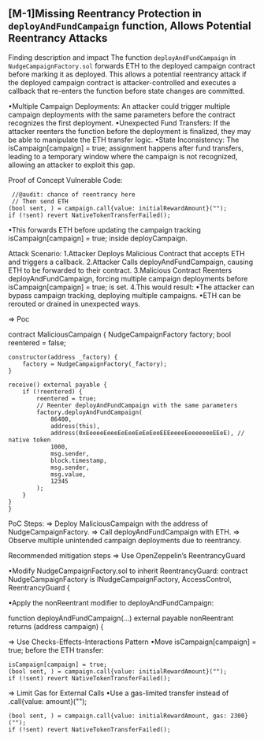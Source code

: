 ## [M-1]Missing Reentrancy Protection in `deployAndFundCampaign` function, Allows Potential Reentrancy Attacks

Finding description and impact
The function `deployAndFundCampaign` in `NudgeCampaignFactory.sol` forwards ETH to the deployed campaign contract before marking it as deployed. This allows a potential reentrancy attack if the deployed campaign contract is attacker-controlled and executes a callback that re-enters the function before state changes are committed.

•Multiple Campaign Deployments: An attacker could trigger multiple campaign deployments with the same parameters before the contract recognizes the first deployment.
•Unexpected Fund Transfers: If the attacker reenters the function before the deployment is finalized, they may be able to manipulate the ETH transfer logic.
•State Inconsistency: The isCampaign[campaign] = true; assignment happens after fund transfers, leading to a temporary window where the campaign is not recognized, allowing an attacker to exploit this gap.

Proof of Concept
Vulnerable Code:
```
 //@audit: chance of reentrancy here
 // Then send ETH
(bool sent, ) = campaign.call{value: initialRewardAmount}("");
if (!sent) revert NativeTokenTransferFailed();
```
•This forwards ETH before updating the campaign tracking isCampaign[campaign] = true; inside deployCampaign.

Attack Scenario:
1.Attacker Deploys Malicious Contract that accepts ETH and triggers a callback.
2.Attacker Calls deployAndFundCampaign, causing ETH to be forwarded to their contract.
3.Malicious Contract Reenters deployAndFundCampaign, forcing multiple campaign deployments before isCampaign[campaign] = true; is set.
4.This would result:
•The attacker can bypass campaign tracking, deploying multiple campaigns.
•ETH can be rerouted or drained in unexpected ways.

=> Poc

contract MaliciousCampaign {
    NudgeCampaignFactory factory;
    bool reentered = false;

    constructor(address _factory) {
        factory = NudgeCampaignFactory(_factory);
    }

    receive() external payable {
        if (!reentered) {
            reentered = true;
            // Reenter deployAndFundCampaign with the same parameters
            factory.deployAndFundCampaign(
                86400,
                address(this),
                address(0xEeeeeEeeeEeEeeEeEeEeeEEEeeeeEeeeeeeeEEeE), // native token
                1000,
                msg.sender,
                block.timestamp,
                msg.sender,
                msg.value,
                12345
            );
        }
    }
    }

PoC Steps:
=> Deploy MaliciousCampaign with the address of NudgeCampaignFactory.
=> Call deployAndFundCampaign with ETH.
=> Observe multiple unintended campaign deployments due to reentrancy.

Recommended mitigation steps
=> Use OpenZeppelin’s ReentrancyGuard

•Modify NudgeCampaignFactory.sol to inherit ReentrancyGuard:
contract NudgeCampaignFactory is INudgeCampaignFactory, AccessControl, ReentrancyGuard {

•Apply the nonReentrant modifier to deployAndFundCampaign:

function deployAndFundCampaign(...) external payable nonReentrant returns (address campaign) {

=> Use Checks-Effects-Interactions Pattern
•Move isCampaign[campaign] = true; before the ETH transfer:

```
isCampaign[campaign] = true;
(bool sent, ) = campaign.call{value: initialRewardAmount}("");
if (!sent) revert NativeTokenTransferFailed();
```

=> Limit Gas for External Calls
•Use a gas-limited transfer instead of .call{value: amount}("");
```
(bool sent, ) = campaign.call{value: initialRewardAmount, gas: 2300}("");
if (!sent) revert NativeTokenTransferFailed();
```
